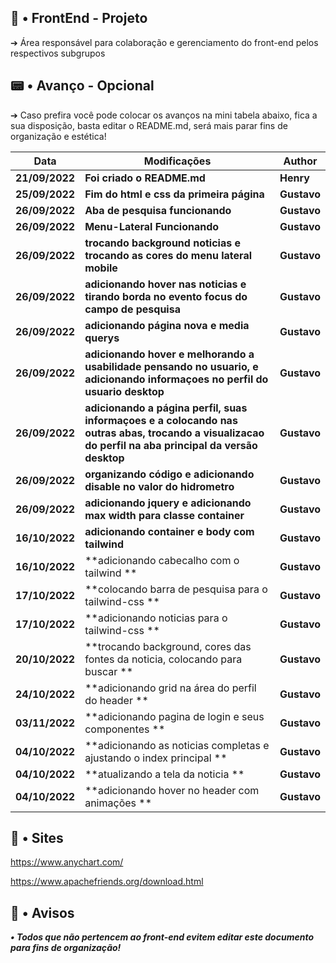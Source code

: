 ## 🧭 • FrontEnd - Projeto

➔ Área responsável para colaboração e gerenciamento do front-end pelos respectivos subgrupos


## 📟 • Avanço - Opcional

➔ Caso prefira você pode colocar os avanços na mini tabela abaixo, fica a sua disposição, basta editar o README.md, será mais parar fins de organização e estética!

| **Data** | **Modificações** | **Author** |
| --- | --- | --- | 
| **21/09/2022** | **Foi criado o README.md** | **Henry** |
| **25/09/2022** | **Fim do html e css da primeira página** | **Gustavo** |
| **26/09/2022** | **Aba de pesquisa funcionando** | **Gustavo** |
| **26/09/2022** | **Menu-Lateral Funcionando** | **Gustavo** |
| **26/09/2022** | **trocando background noticias e trocando as cores do menu lateral mobile** | **Gustavo** |
| **26/09/2022** | **adicionando hover nas noticias e tirando borda no evento focus do campo de pesquisa** | **Gustavo** |
| **26/09/2022** | **adicionando página nova e media querys** | **Gustavo** |
| **26/09/2022** | **adicionando hover e melhorando a usabilidade pensando no usuario, e adicionando informaçoes no perfil do usuario desktop** | **Gustavo** |
| **26/09/2022** | **adicionando a página perfil, suas informaçoes e a colocando nas outras abas, trocando a visualizacao do perfil na aba principal da versão desktop** | **Gustavo** |
| **26/09/2022** | **organizando código e adicionando disable no valor do hidrometro** | **Gustavo** |
| **26/09/2022** | **adicionando jquery e adicionando max width para classe container** | **Gustavo** |
| **16/10/2022** | **adicionando container e body com tailwind** | **Gustavo** |
| **16/10/2022** | **adicionando cabecalho com o tailwind ** | **Gustavo** |
| **17/10/2022** | **colocando barra de pesquisa para o tailwind-css ** | **Gustavo** |
| **17/10/2022** | **adicionando noticias para o tailwind-css ** | **Gustavo** |
| **20/10/2022** | **trocando background, cores das fontes da noticia, colocando para buscar ** | **Gustavo** |
| **24/10/2022** | **adicionando grid na área do perfil do header ** | **Gustavo** |
| **03/11/2022** | **adicionando pagina de login e seus componentes ** | **Gustavo** |
| **04/10/2022** | **adicionando as noticias completas e ajustando o index principal ** | **Gustavo** |
| **04/10/2022** | **atualizando a tela da noticia ** | **Gustavo** |
| **04/10/2022** | **adicionando hover no header com animações ** | **Gustavo** |

## 🎂 • Sites 

https://www.anychart.com/

https://www.apachefriends.org/download.html

## 🛑 • Avisos
***• Todos que não pertencem ao front-end evitem editar este documento para fins de organização!***
